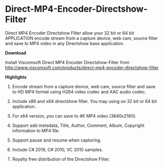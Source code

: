 # Direct-MP4-Encoder-Directshow-Filter
Direct MP4 Encoder Directshow Filter allow your 32 bit or 64 bit APPLICATION encode stream from a capture device, web cam, source filter and save to MP4 video in any Directshow base application.

<b>Download</b>

Install Viscomsoft Direct MP4 Encoder Directshow-Filter from http://www.viscomsoft.com/products/direct-mp4-encoder-directshow-filter

<b>Highlights</b>

1. Encode stream from a capture device, web cam, source filter and save to HD MP4 format using H264 video codec and AAC audio codec.  

2. Include x86 and x64 directshow filter. You may using on 32 bit or 64 bit application.

3. For x64 version, you can save to 4K MP4 video (3840x2160).

4. Support add metadata, Title, Author, Comment, Album, Copyright information to MP4 file. 

5. Support pause and resume when capturing.

6. Include C# 2019, C# 2010, VC 2010 samples. 

7. Royalty free distribution of the Directshow Filter.
